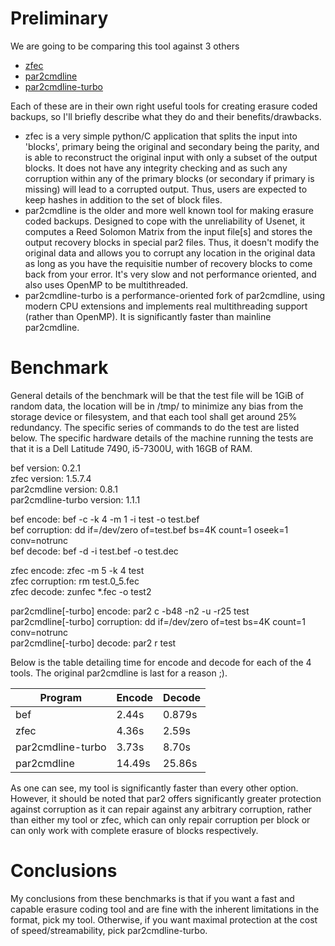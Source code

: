 # Preliminary
We are going to be comparing this tool against 3 others

* [zfec](https://github.com/tahoe-lafs/zfec)
* [par2cmdline](https://github.com/Parchive/par2cmdline)
* [par2cmdline-turbo](https://github.com/animetosho/par2cmdline-turbo)

Each of these are in their own right useful tools for creating erasure coded backups, so I'll briefly describe what they do and their benefits/drawbacks.

* zfec is a very simple python/C application that splits the input into 'blocks', primary being the original and secondary being the parity, and is able to reconstruct the original input with only a subset of the output blocks. It does not have any integrity checking and as such any corruption within any of the primary blocks (or secondary if primary is missing) will lead to a corrupted output. Thus, users are expected to keep hashes in addition to the set of block files.
* par2cmdline is the older and more well known tool for making erasure coded backups. Designed to cope with the unreliability of Usenet, it computes a Reed Solomon Matrix from the input file[s] and stores the output recovery blocks in special par2 files. Thus, it doesn't modify the original data and allows you to corrupt any location in the original data as long as you have the requisitie number of recovery blocks to come back from your error. It's very slow and not performance oriented, and also uses OpenMP to be multithreaded.
* par2cmdline-turbo is a performance-oriented fork of par2cmdline, using modern CPU extensions and implements real multithreading support (rather than OpenMP). It is significantly faster than mainline par2cmdline.

# Benchmark
General details of the benchmark will be that the test file will be 1GiB of random data, the location will be in /tmp/ to minimize any bias from the storage device or filesystem, and that each tool shall get around 25% redundancy. The specific series of commands to do the test are listed below. The specific hardware details of the machine running the tests are that it is a Dell Latitude 7490, i5-7300U, with 16GB of RAM.

bef version: 0.2.1  
zfec version: 1.5.7.4  
par2cmdline version: 0.8.1  
par2cmdline-turbo version: 1.1.1

bef encode: bef -c -k 4 -m 1 -i test -o test.bef  
bef corruption: dd if=/dev/zero of=test.bef bs=4K count=1 oseek=1 conv=notrunc  
bef decode: bef -d -i test.bef -o test.dec  

zfec encode: zfec -m 5 -k 4 test  
zfec corruption: rm test.0\_5.fec  
zfec decode: zunfec \*.fec -o test2  

par2cmdline[-turbo] encode: par2 c -b48 -n2 -u -r25 test  
par2cmdline[-turbo] corruption: dd if=/dev/zero of=test bs=4K count=1 conv=notrunc  
par2cmdline[-turbo] decode: par2 r test  

Below is the table detailing time for encode and decode for each of the 4 tools. The original par2cmdline is last for a reason ;).

| Program | Encode | Decode |
| ------- | ------ | ------ |
| bef | 2.44s | 0.879s |
| zfec | 4.36s | 2.59s |
| par2cmdline-turbo | 3.73s | 8.70s |
| par2cmdline | 14.49s | 25.86s |

As one can see, my tool is significantly faster than every other option. However, it should be noted that par2 offers significantly greater protection against corruption as it can repair against any arbitrary corruption, rather than either my tool or zfec, which can only repair corruption per block or can only work with complete erasure of blocks respectively.

# Conclusions
My conclusions from these benchmarks is that if you want a fast and capable erasure coding tool and are fine with the inherent limitations in the format, pick my tool. Otherwise, if you want maximal protection at the cost of speed/streamability, pick par2cmdline-turbo.
